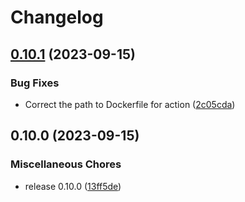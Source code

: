 # Changelog

## [0.10.1](https://github.com/aviatrix-automation/Aviatrix_AWS_HA/compare/v0.10.0...v0.10.1) (2023-09-15)


### Bug Fixes

* Correct the path to Dockerfile for action ([2c05cda](https://github.com/aviatrix-automation/Aviatrix_AWS_HA/commit/2c05cda8b48629c2278a7379af144cf014e7daf1))

## 0.10.0 (2023-09-15)


### Miscellaneous Chores

* release 0.10.0 ([13ff5de](https://github.com/aviatrix-automation/Aviatrix_AWS_HA/commit/13ff5de1fdef86dad7c698a0f0828b947774487f))
